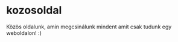 kozosoldal
==========

Közös oldalunk, amin megcsinálunk mindent amit csak tudunk egy weboldalon! :)